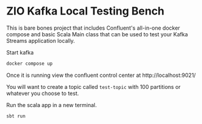 # ZIO Kafka Local Testing Bench

This is bare bones project that includes Confluent's all-in-one docker compose and basic Scala Main class that can be used to test your Kafka Streams application locally.

Start kafka 
```bash
docker compose up
```

Once it is running view the confluent control center at http://localhost:9021/

You will want to create a topic called `test-topic` with 100 partitions or whatever you choose to test.

Run the scala app in a new terminal.
```bash
sbt run
```

